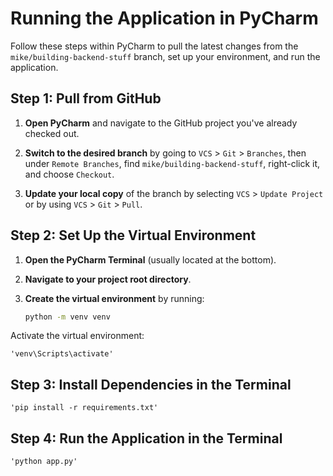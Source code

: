 # Running the Application in PyCharm

Follow these steps within PyCharm to pull the latest changes from the `mike/building-backend-stuff` branch, set up your environment, and run the application.

## Step 1: Pull from GitHub

1. **Open PyCharm** and navigate to the GitHub project you've already checked out.

2. **Switch to the desired branch** by going to `VCS` > `Git` > `Branches`, then under `Remote Branches`, find `mike/building-backend-stuff`, right-click it, and choose `Checkout`.

3. **Update your local copy** of the branch by selecting `VCS` > `Update Project` or by using `VCS` > `Git` > `Pull`.

## Step 2: Set Up the Virtual Environment

1. **Open the PyCharm Terminal** (usually located at the bottom).

2. **Navigate to your project root directory**.

3. **Create the virtual environment** by running:
   ```bash
   python -m venv venv

Activate the virtual environment:
    
    'venv\Scripts\activate'

## Step 3: Install Dependencies in the Terminal
    'pip install -r requirements.txt'
## Step 4: Run the Application in the Terminal
    'python app.py'